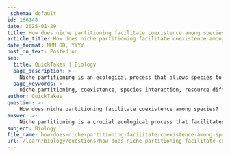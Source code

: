 ```yaml
---
_schema: default
id: 166148
date: 2025-01-29
title: How does niche partitioning facilitate coexistence among species?
article_title: How does niche partitioning facilitate coexistence among species?
date_format: MMM DD, YYYY
post_on_text: Posted on
seo:
  title: QuickTakes | Biology
  page_description: >-
    Niche partitioning is an ecological process that allows species to coexist by utilizing different resources and occupying different niches, thereby reducing competition and enhancing biodiversity.
  page_keywords: >-
    niche partitioning, coexistence, species interaction, resource differentiation, spatial partitioning, temporal partitioning, biodiversity, ecological processes, competition reduction, behavioral adaptations, metapopulation dynamics, ecosystem stability
author: QuickTakes
question: >-
    How does niche partitioning facilitate coexistence among species?
answer: >-
    Niche partitioning is a crucial ecological process that facilitates coexistence among species by allowing them to utilize different resources or occupy different niches within the same habitat. This process can occur through various mechanisms, including spatial and temporal partitioning, which help reduce competition and enhance biodiversity.\n\n1. **Resource Differentiation**: Niche partitioning often involves species adapting to exploit different resources. For example, in a forest ecosystem, different bird species may feed on insects found in various layers of the canopy, while others may forage on the ground. By specializing in different food sources or habitats, these species can coexist without directly competing for the same resources.\n\n2. **Spatial and Temporal Partitioning**: Coexistence can be achieved through spatial niche partitioning, where species occupy different areas or microhabitats within a larger environment. For instance, some species may prefer open areas while others thrive in denser vegetation. Temporal partitioning occurs when species are active or feed at different times of the day or year, further reducing competition. For example, nocturnal and diurnal species can coexist in the same habitat by utilizing the same resources at different times.\n\n3. **Behavioral Adaptations**: Species may also exhibit behavioral adaptations that promote niche partitioning. For instance, different species of herbivores may have varying foraging strategies or preferences for specific plant types, allowing them to coexist in the same area without competing directly for the same food sources.\n\n4. **Metapopulation Dynamics**: In metapopulations, species can coexist through colonization-competition trade-offs. When disturbances create new patches of habitat, species can colonize these areas, allowing for coexistence despite competition in occupied patches. This dynamic can lead to a balance where species can thrive in different patches based on their specific adaptations and resource needs.\n\n5. **Stabilizing Mechanism**: Resource partitioning acts as a stabilizing mechanism in ecosystems. When different species primarily compete for different resources, interspecific competition is reduced, which can lead to greater species diversity and ecosystem stability. This differentiation allows species to adapt to varying environmental conditions, further enhancing their chances of survival.\n\nIn summary, niche partitioning facilitates coexistence among species by reducing competition through resource differentiation, spatial and temporal adaptations, and behavioral strategies. This process is essential for maintaining biodiversity and the stability of ecosystems.
subject: Biology
file_name: how-does-niche-partitioning-facilitate-coexistence-among-species.md
url: /learn/biology/questions/how-does-niche-partitioning-facilitate-coexistence-among-species
---
```


&nbsp;